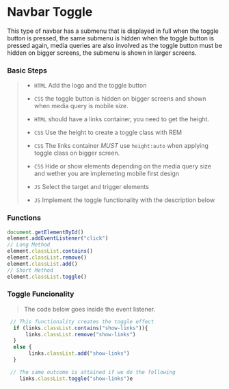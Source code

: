 # Navbar Toggle

This type of navbar has a submenu that is displayed in full when the toggle button is pressed, the same submenu is hidden when the toggle button is pressed again, media queries are also involved as the toggle button must be hidden on bigger screens, the submenu is shown in larger screens.

### Basic Steps

> - `HTML` Add the logo and the toggle button 
> 
> - `CSS` the toggle button is hidden on bigger screens and shown when media query is mobile size.
> 
> - `HTML` should have a links container, you need to get the height.
> 
> - `CSS` Use the height to create a toggle class with REM
> 
> - `CSS`  The links container *MUST* use `height:auto` when applying toggle class on bigger screen.
> 
> - `CSS` Hide or show elements depending on the media query size and wether you are implemeting mobile first design
> 
> - `JS` Select the target and trigger elements
> 
> - `JS` Implement the toggle functionality with the description below

### Functions

```javascript
document.getElementById()
element.addEventListener("click")
// Long Method
element.classList.contains()
element.classList.remove()
element.classList.add()
// Short Method
element.classList.toggle()
```

### Toggle Funcionality

> The code below goes inside the event listener.

```js
 // This functionality creates the toggle effect
  if (links.classList.contains("show-links")){
      links.classList.remove("show-links")
  }
  else {
       links.classList.add("show-links")
  }

 // The same outcome is attained if we do the following
    links.classList.toggle("show-links")e
```
